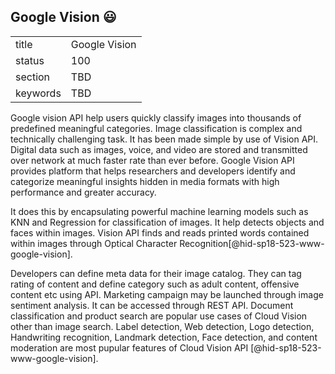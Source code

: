 ## Google Vision :smiley:


|          |               |
| -------- | ------------- |
| title    | Google Vision |
| status   | 100           |
| section  | TBD           |
| keywords | TBD           |



Google vision API help users quickly classify images into thousands
of predefined meaningful categories. Image classification is complex
and technically challenging task. It has been made simple by use
of Vision API. Digital data such as images, voice, and video are 
stored and transmitted over network at much faster rate than ever 
before. Google Vision API  provides platform that helps researchers 
and developers identify and categorize meaningful insights hidden in 
media formats with high performance and greater accuracy. 

It does this by encapsulating powerful machine learning 
models such as KNN and Regression for classification of images. 
It help detects objects and faces within images. Vision API finds and 
reads printed words contained within images through 
Optical Character Recognition[@hid-sp18-523-www-google-vision]. 

Developers can define meta data for their image catalog. They can tag 
rating of content and define category such as adult content, 
offensive content etc using API. Marketing campaign may be launched 
through image sentiment analysis. It can be accessed 
through REST API. Document classification and product search are 
popular use cases of Cloud Vision other than image search. 
Label detection, Web detection, Logo detection, Handwriting recognition, 
Landmark detection, Face detection, and content moderation are most 
pupular features of Cloud Vision API [@hid-sp18-523-www-google-vision].
